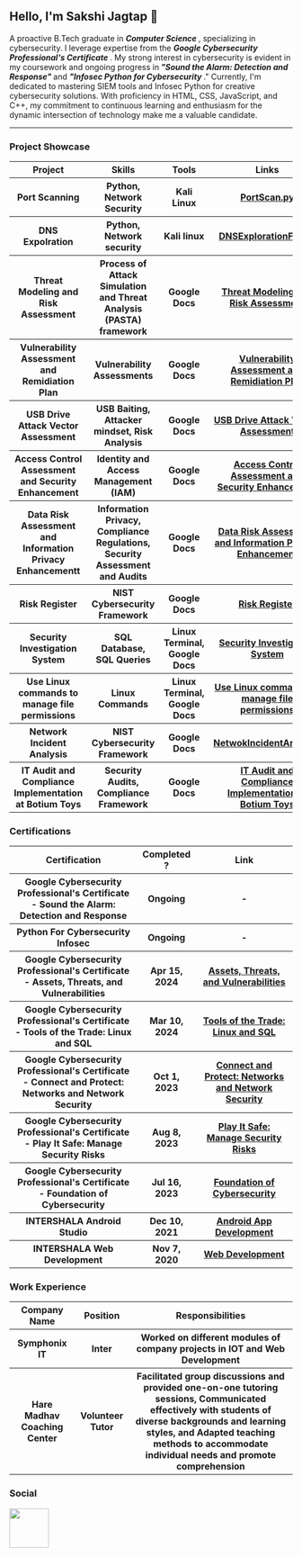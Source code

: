 <h2> Hello, I'm Sakshi Jagtap 🌱</h2>

<p> A proactive B.Tech graduate in <em> <b> Computer Science </b></em>, specializing in cybersecurity. I leverage expertise from the <em> <b>Google Cybersecurity Professional's Certificate  </b></em>. My strong interest in cybersecurity is evident in my coursework and ongoing progress in<em><b> "Sound the Alarm: Detection and Response" </b></em> and <em><b> "Infosec Python for Cybersecurity </b> </em>." Currently, I'm dedicated to mastering SIEM tools and Infosec Python for creative cybersecurity solutions. With proficiency in HTML, CSS, JavaScript, and C++, my commitment to continuous learning and enthusiasm for the dynamic intersection of technology make me a valuable candidate.</p>
<hr> 
 <h3> Project Showcase</h3>
 <table>
 <tr>
  <th> Project</th>
   <th> Skills</th>
   <th> Tools</th>
   <th> Links</th>
 </tr>
 <tr>
   <th>Port Scanning</th>
   <th> Python, Network Security</th>
   <th> Kali Linux</th>
   <th><a href = "https://github.com/SakshiPralhad/Projects/blob/main/PortScan.py"> PortScan.py</a></th>
 </tr>
 <tr>
   <th> DNS Expolration</th>
   <th>Python, Network security</th>
   <th> Kali linux </th>
   <th> <a href = "https://github.com/SakshiPralhad/Projects/tree/main/DNSExploration "> DNSExplorationFolder</a></th>
 </tr>
  <tr>
  <th> Threat Modeling and Risk Assessment</th>
   <th> Process of Attack Simulation and Threat Analysis (PASTA) framework</th>
   <th>Google Docs</th>
   <th> <a href = "https://github.com/SakshiPralhad/PASTAFramework">Threat Modeling and Risk Assessment</a></th>
 </tr>
  <tr>
  <th> Vulnerability Assessment and Remidiation Plan</th>
   <th>Vulnerability Assessments </th>
   <th> Google Docs</th>
   <th> <a href="https://github.com/SakshiPralhad/VulnerableAssessment">Vulnerability Assessment and Remidiation Plan</a></th>
 </tr>
  <tr>
  <th>USB Drive Attack Vector Assessment</th>
   <th>USB Baiting, Attacker mindset, Risk Analysis</th>
   <th> Google Docs</th>
   <th><a href="https://github.com/SakshiPralhad/USBBaiting">USB Drive Attack Vector Assessment</a></th>
 </tr>
  <tr>
  <th> Access Control Assessment and Security Enhancement</th>
   <th> Identity and Access Management (IAM)</th>
   <th>Google Docs</th>
   <th><a href="https://github.com/SakshiPralhad/AccessControl">Access Control Assessment and Security Enhancement</a></th>
 </tr>
  <tr>
  <th> Data Risk Assessment and Information Privacy Enhancementt</th>
   <th> Information Privacy, Compliance Regulations, Security Assessment and Audits</th>
   <th>Google Docs</th>
   <th><a href="https://github.com/SakshiPralhad/DataLeak">Data Risk Assessment and Information Privacy Enhancement</a></th>
 </tr>
 <tr>
   <th> Risk Register</th>
   <th>NIST Cybersecurity Framework</th>
   <th>Google Docs</th>
   <th> <a href = "https://github.com/SakshiPralhad/RiskRegister">Risk Register</a></th>
 </tr>
 <tr>
   <tr>
  <th> Security Investigation System</th>
   <th> SQL Database, SQL Queries</th>
   <th> Linux Terminal, Google Docs </th>
   <th><a href="https://github.com/SakshiPralhad/SqlQueries">Security Investigation System</a></th>
 </tr>
   <tr>
  <th> Use Linux commands to manage file permissions</th>
   <th> Linux Commands</th>
   <th> Linux Terminal, Google Docs</th>
   <th><a href="https://github.com/SakshiPralhad/Linux-File-Permission-">Use Linux commands to manage file permissions</a></th>
 </tr>
   <th>Network Incident Analysis </th>
   <th> NIST Cybersecurity Framework</th>
   <th> Google Docs</th>
   <th> <a href = "https://github.com/SakshiPralhad/NetworkIncidentAnalysis" > NetwokIncidentAnalysis</a></th>
 </tr>
 <tr>
  <th> IT Audit and Compliance Implementation at Botium Toys</th>
   <th> Security Audits, Compliance Framework </th>
   <th> Google Docs</th>
   <th><a href="https://github.com/SakshiPralhad/SecurityAudit">IT Audit and Compliance Implementation at Botium Toys</a></th>
 </tr>
 
 
   
 </table>
 <h3> Certifications </h3>
<table>
 <tr>
  <th> Certification</th>
   <th> Completed ?</th>
   <th> Link </th>
 </tr>
  <tr>
  <th>Google Cybersecurity Professional's Certificate - Sound the Alarm: Detection and Response </th>
   <th>Ongoing</th>
   <th> - </th>
 </tr>
  <tr>
  <th>Python For Cybersecurity Infosec</th>
   <th>Ongoing</th>
   <th> - </th>
 </tr>
 <tr>
  <th> Google Cybersecurity Professional's Certificate - Assets, Threats, and Vulnerabilities</th>
   <th>Apr 15, 2024</th>
   <th><a href = "https://drive.google.com/file/d/1Vaf-q6xD_4lqHeMtNanwmRboxzSAuDp4/view?usp=sharing">Assets, Threats, and Vulnerabilities</a> </th>
 </tr>
 <tr>
  <th>Google Cybersecurity Professional's Certificate - Tools of the Trade: Linux and SQL</th>
 <th>Mar 10, 2024</th>
  <th><a href="https://drive.google.com/file/d/1k2qBbCF47iYcHz41COE2Zeoy575sTioQ/view?usp=sharing">Tools of the Trade: Linux and SQL</a></th>
  </tr>
  <tr>
  <th> Google Cybersecurity Professional's Certificate - Connect and Protect: Networks and Network Security </th>
   <th> Oct 1, 2023</th>
   <th> <a href = "https://drive.google.com/file/d/1rCYcyfgyRwWAROTgbJ4nh9Gg2Dly7FfT/view?usp=sharing">Connect and Protect: Networks and Network Security</a> </th>
 </tr>
<tr>
  <th> Google Cybersecurity Professional's Certificate - Play It Safe: Manage Security Risks </th>
   <th>Aug 8, 2023</th>
   <th><a href = "https://drive.google.com/file/d/1JDt_Vyo1q_9hY42sr76w9pCICdq80Zch/view?usp=sharing">Play It Safe: Manage Security Risks </a></th>
 </tr>
<tr>
  <th> Google Cybersecurity Professional's Certificate - Foundation of Cybersecurity</th>
   <th>Jul 16,  2023</th>
   <th><a href="https://drive.google.com/file/d/1-l5-5EWgquCkmufHJn76C3SX2eesYfIc/view?usp=sharing"> Foundation of Cybersecurity</a> </th>
 </tr>
<tr>
  <th>INTERSHALA Android Studio</th>
   <th> Dec 10, 2021</th>
   <th> <a href="https://drive.google.com/file/d/1O2ea-YOQ4qS4x7syMPyxZlywUg-q7Qrb/view?usp=sharing">Android App Development</a> </th>
 </tr>
<tr>
  <th> INTERSHALA Web Development</th>
   <th> Nov 7, 2020</th>
   <th> <a href = "https://drive.google.com/file/d/1cSzM_jH_ewin2YZTY_Aatm2HgsqEehla/view?usp=sharing">Web Development</a> </th>
 </tr>
 

</table>
<h3> Work Experience </h3>
<table>
 <tr>
  <th>Company Name </th>
  <th>Position </th>
  <th>Responsibilities</th>
 </tr>
  <tr>
  <th>Symphonix IT</th>
  <th>Inter </th>
  <th>Worked on different modules of company projects in IOT and Web Development </th>
 </tr>
  <tr>
  <th>Hare Madhav Coaching Center </th>
  <th>Volunteer Tutor </th>
  <th>Facilitated group discussions and provided one-on-one tutoring sessions,
Communicated effectively with students of diverse backgrounds and learning styles, and 
Adapted teaching methods to accommodate individual needs and promote comprehension
</th>
 </tr>
</table>

<h3>Social</h3>
<a href = "https://www.linkedin.com/in/sakshi-jagtap-7837771a8/"><img src = "https://encrypted-tbn0.gstatic.com/images?q=tbn:ANd9GcToB5kZ3p6rX20iEz1XE6EaDhgGgSjEVOuRY8b2JDOyug&s" style = "width : 70px; height : 70px; display: inline-block;" ></a> 




